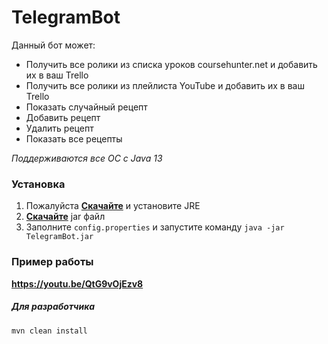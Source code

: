 # TelegramBot
Данный бот может:
- Получить все ролики из списка уроков coursehunter.net и добавить их в ваш Trello
- Получить все ролики из плейлиста YouTube и добавить их в ваш Trello
- Показать случайный рецепт
- Добавить рецепт
- Удалить рецепт
- Показать все рецепты

*Поддерживаются все ОС с Java 13*

### Установка
1) Пожалуйста [**Скачайте**](https://www.java.com/en/download/) и установите JRE
2) [**Скачайте**](https://github.com/Teemitze/TelegramBot/releases/latest) jar файл
3) Заполните ```config.properties``` и запустите команду ```java -jar TelegramBot.jar```

### Пример работы

**https://youtu.be/QtG9vOjEzv8**

##### Для разработчика
```mvn clean install```